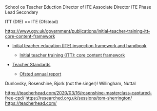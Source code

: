 School os Teacher Eduction
Director of ITE
Associate Director ITE
Phase Lead Secondary


ITT (DfE) == ITE (Ofstead)

https://www.gov.uk/government/publications/initial-teacher-training-itt-core-content-framework

* [Initial teacher education (ITE) inspection framework and handbook](https://www.gov.uk/government/publications/initial-teacher-education-ite-inspection-framework-and-handbook)
    * [Initial teacher training (ITT): core content framework](https://www.gov.uk/government/publications/initial-teacher-training-itt-core-content-framework)

* [Teacher Standards](https://www.gov.uk/government/publications/teachers-standards)

    * [Ofsted annual report](https://www.gov.uk/government/collections/ofsted-annual-reports)



 Dunlovsky, Rosenshine, Bjork (not the singer)! Willingham, Nuttal

 https://teacherhead.com/2020/03/16/rosenshine-masterclass-captured-free-cpd/
 https://researched.org.uk/sessions/tom-sherrington/
 https://teacherhead.com/
 